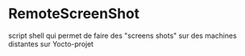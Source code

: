 # RemoteScreenShot
script shell qui permet de faire des "screens shots" sur des machines distantes sur Yocto-projet
